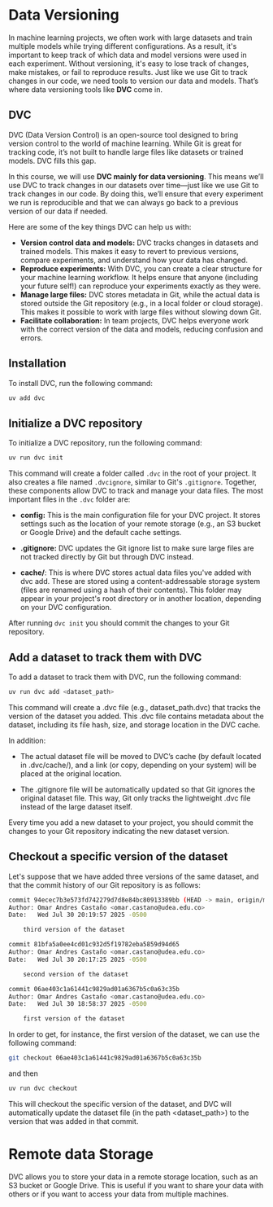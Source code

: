 # Data Versioning

In machine learning projects, we often work with large datasets and train multiple models while trying different configurations. As a result, it's important to keep track of which data and model versions were used in each experiment. Without versioning, it's easy to lose track of changes, make mistakes, or fail to reproduce results. Just like we use Git to track changes in our code, we need tools to version our data and models. That’s where data versioning tools like **DVC** come in.

## DVC

DVC (Data Version Control) is an open-source tool designed to bring version control to the world of machine learning. While Git is great for tracking code, it’s not built to handle large files like datasets or trained models. DVC fills this gap.

In this course, we will use **DVC mainly for data versioning**. This means we’ll use DVC to track changes in our datasets over time—just like we use Git to track changes in our code. By doing this, we’ll ensure that every experiment we run is reproducible and that we can always go back to a previous version of our data if needed.

Here are some of the key things DVC can help us with:

* **Version control data and models:** DVC tracks changes in datasets and trained models. This makes it easy to revert to previous versions, compare experiments, and understand how your data has changed.
* **Reproduce experiments:** With DVC, you can create a clear structure for your machine learning workflow. It helps ensure that anyone (including your future self!) can reproduce your experiments exactly as they were.
* **Manage large files:** DVC stores metadata in Git, while the actual data is stored outside the Git repository (e.g., in a local folder or cloud storage). This makes it possible to work with large files without slowing down Git.
* **Facilitate collaboration:** In team projects, DVC helps everyone work with the correct version of the data and models, reducing confusion and errors.

## Installation

To install DVC, run the following command:

```bash
uv add dvc
```

## Initialize a DVC repository

To initialize a DVC repository, run the following command:

```bash
uv run dvc init
```

This command will create a folder called `.dvc` in the root of your project. It also creates a file named `.dvcignore`, similar to Git's `.gitignore`. Together, these components allow DVC to track and manage your data files. The most important files in the `.dvc` folder are:

* **config:** This is the main configuration file for your DVC project. It stores settings such as the location of your remote storage (e.g., an S3 bucket or Google Drive) and the default cache settings.

* **.gitignore:** DVC updates the Git ignore list to make sure large files are not tracked directly by Git but through DVC instead.

* **cache/**: This is where DVC stores actual data files you've added with dvc add. These are stored using a content-addressable storage system (files are renamed using a hash of their contents). This folder may appear in your project's root directory or in another location, depending on your DVC configuration.

After running `dvc init` you should commit the changes to your Git repository.

## Add a dataset to track them with DVC

To add a dataset to track them with DVC, run the following command:

```bash
uv run dvc add <dataset_path>
```

This command will create a .dvc file (e.g., dataset_path.dvc) that tracks the version of the dataset you added. This .dvc file contains metadata about the dataset, including its file hash, size, and storage location in the DVC cache.

In addition:

* The actual dataset file will be moved to DVC’s cache (by default located in .dvc/cache/), and a link (or copy, depending on your system) will be placed at the original location.

* The .gitignore file will be automatically updated so that Git ignores the original dataset file. This way, Git only tracks the lightweight .dvc file instead of the large dataset itself.

Every time you add a new dataset to your project, you should commit the changes to your Git repository indicating the new dataset version.

## Checkout a specific version of the dataset

Let's suppose that we have added three versions of the same dataset, and that the commit history of our Git repository is as follows:

```bash
commit 94ecec7b3e573fd742279d7d8e84bc80913389bb (HEAD -> main, origin/main)
Author: Omar Andres Castaño <omar.castano@udea.edu.co>
Date:   Wed Jul 30 20:19:57 2025 -0500

    third version of the dataset

commit 81bfa5a0ee4cd01c932d5f19782eba5859d94d65
Author: Omar Andres Castaño <omar.castano@udea.edu.co>
Date:   Wed Jul 30 20:17:25 2025 -0500

    second version of the dataset

commit 06ae403c1a61441c9829ad01a6367b5c0a63c35b
Author: Omar Andres Castaño <omar.castano@udea.edu.co>
Date:   Wed Jul 30 18:58:37 2025 -0500

    first version of the dataset
```

In order to get, for instance, the first version of the dataset, we can use the following command:

```bash
git checkout 06ae403c1a61441c9829ad01a6367b5c0a63c35b
```

and then

```bash
uv run dvc checkout
```

This will checkout the specific version of the dataset, and DVC will automatically update the dataset file (in the path <dataset_path>) to the version that was added in that commit.

# Remote data Storage

DVC allows you to store your data in a remote storage location, such as an S3 bucket or Google Drive. This is useful if you want to share your data with others or if you want to access your data from multiple machines.
